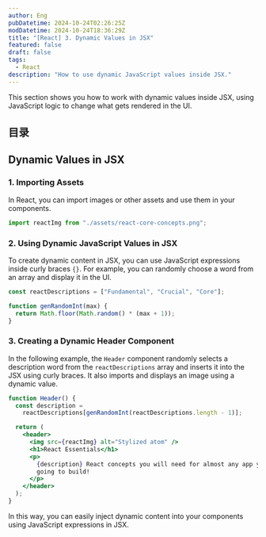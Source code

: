 ```yaml
---
author: Eng
pubDatetime: 2024-10-24T02:26:25Z
modDatetime: 2024-10-24T18:36:29Z
title: "[React] 3. Dynamic Values in JSX"
featured: false
draft: false
tags:
  - React
description: "How to use dynamic JavaScript values inside JSX."
---
```


This section shows you how to work with dynamic values inside JSX, using JavaScript logic to change what gets rendered in the UI.

## 目录

## Dynamic Values in JSX

### 1. Importing Assets

In React, you can import images or other assets and use them in your components.

```jsx
import reactImg from "./assets/react-core-concepts.png";
```

### 2. Using Dynamic JavaScript Values in JSX

To create dynamic content in JSX, you can use JavaScript expressions inside curly braces `{}`. For example, you can randomly choose a word from an array and display it in the UI.

```jsx
const reactDescriptions = ["Fundamental", "Crucial", "Core"];

function genRandomInt(max) {
  return Math.floor(Math.random() * (max + 1));
}
```

### 3. Creating a Dynamic Header Component

In the following example, the `Header` component randomly selects a description word from the `reactDescriptions` array and inserts it into the JSX using curly braces. It also imports and displays an image using a dynamic value.

```jsx
function Header() {
  const description =
    reactDescriptions[genRandomInt(reactDescriptions.length - 1)];

  return (
    <header>
      <img src={reactImg} alt="Stylized atom" />
      <h1>React Essentials</h1>
      <p>
        {description} React concepts you will need for almost any app you are
        going to build!
      </p>
    </header>
  );
}
```

In this way, you can easily inject dynamic content into your components using JavaScript expressions in JSX.
